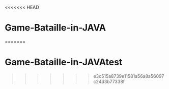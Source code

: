 <<<<<<< HEAD
# Game-Bataille-in-JAVA
=======
# Game-Bataille-in-JAVAtest
>>>>>>> e3c515a8739e11581a56a8a56097c24d3b77338f
